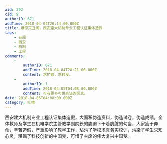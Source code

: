 ```yaml
---
aid: 392
cid: 9
authorID: 671
addTime: 2018-04-04T20:14:00.000Z
title: 爆惊天丑闻，西安建大机制专业工程认证集体造假
tags:
    - 丑闻
    - 西安
    - 机制
    - 工程
comments:
    -
        authorID: 671
        addTime: 2018-04-04T20:21:00.000Z
        content: 求扩散，求转发。
    -
        authorID: 1
        addTime: 2018-04-05T04:08:00.000Z
        content: 可有更多可供查证的信息。
date: 2018-04-05T04:08:00.000Z
category: 吐槽
---
```


西安建大机制专业工程认证集体造假，大面积伪造资料，伪造试卷，伪造成绩。全体教师及学生在机电学院主管教学副院长的胁迫下干着肮脏的勾当，大家疲于奔命，辛苦造假，严重影响了教学工作，玷污了学校求真务实校训，污染了学生求知心灵，糟蹋了科技创新的中国梦，可惜了主席的伟大复兴中国梦。
